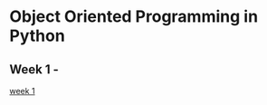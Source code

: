 Object Oriented Programming in Python
=====================================


Week 1 - 
--------
[week 1](week1/README.md)

